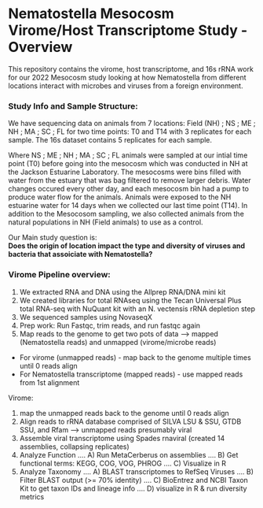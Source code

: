 # Nematostella Mesocosm Virome/Host Transcriptome Study - Overview
This repository contains the virome, host transcriptome, and 16s rRNA work for our 2022 Mesocosm study looking at how Nematostella from different locations interact with microbes and viruses from a foreign environment. 

### Study Info and Sample Structure: 
We have sequencing data on animals from 7 locations: Field (NH)	; 	NS	;	ME	;	NH	;	MA 	; SC ;	FL for two time points: T0 and T14 with 3 replicates for each sample. The 16s dataset contains 5 replicates for each sample. 

Where NS	;	ME	;	NH	;	MA 	; SC ;	FL animals were sampled at our intial time point (T0) before going into the mesocosm which was conducted in NH at the Jackson Estuarine Laboratory. The mesocosms were bins filled with water from the estuary that was bag filtered to remove larger debris. Water changes occured every other day, and each mesocosm bin had a pump to produce water flow for the animals. Animals were exposed to the NH estuarine water for 14 days when we collected our last time point (T14). In addition to the Mesocosom sampling, we also collected animals from the natural populations in NH (Field animals) to use as a control. 

Our Main study question is:   
**Does the origin of location impact the type and diversity of viruses and bacteria that assoiciate with Nematostella?** 

### Virome Pipeline overview:  

1) We extracted RNA and DNA using the Allprep RNA/DNA mini kit
2) We created libraries for total RNAseq using the Tecan Universal Plus total RNA-seq with NuQuant kit with an N. vectensis rRNA depletion step
3) We sequenced samples using NovaseqX
4) Prep work: Run Fastqc, trim reads, and run fastqc again
5) Map reads to the genome to get two pots of data --> mapped (Nematostella reads) and unmapped (virome/microbe reads)    
- For virome (unmapped reads) - map back to the genome multiple times until 0 reads align
- For Nematostella transcriptome (mapped reads) - use mapped reads from 1st alignment

Virome:
1) map the unmapped reads back to the genome until 0 reads align
2) Align reads to rRNA database comprised of SILVA LSU & SSU, GTDB SSU, and Rfam --> unmapped reads presumably viral
3) Assemble viral transcriptome using Spades rnaviral (created 14 assemblies, collapsing replicates)
4) Analyze Function
.... A) Run MetaCerberus on assemblies
.... B) Get functional terms: KEGG, COG, VOG, PHROG
.... C) Visualize in R 
5) Analyze Taxonomy
.... A) BLAST transcriptomes to RefSeq Viruses
.... B) Filter BLAST output (>= 70% identity)
.... C) BioEntrez and NCBI Taxon Kit to get taxon IDs and lineage info
.... D) visualize in R &  run diversity metrics 

